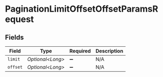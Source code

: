 # PaginationLimitOffsetOffsetParamsRequest


## Fields

| Field              | Type               | Required           | Description        |
| ------------------ | ------------------ | ------------------ | ------------------ |
| `limit`            | *Optional\<Long>*  | :heavy_minus_sign: | N/A                |
| `offset`           | *Optional\<Long>*  | :heavy_minus_sign: | N/A                |